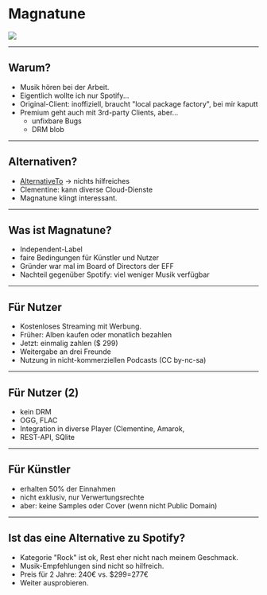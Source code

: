 # Magnatune

<img src="http://he3.magnatune.com/images/m3/magnatune_logo.gif">

---

## Warum?

- Musik hören bei der Arbeit.
- Eigentlich wollte ich nur Spotify...
- Original-Client: inoffiziell, braucht "local package factory", bei mir kaputt
- Premium geht auch mit 3rd-party Clients, aber...
  - unfixbare Bugs
  - DRM blob

---

## Alternativen?

- [AlternativeTo](https://alternativeto.net/software/spotify/) -> nichts hilfreiches
- Clementine: kann diverse Cloud-Dienste
- Magnatune klingt interessant.

---

## Was ist Magnatune?

- Independent-Label
- faire Bedingungen für Künstler und Nutzer
- Gründer war mal im Board of Directors der EFF
- Nachteil gegenüber Spotify: viel weniger Musik verfügbar

---

## Für Nutzer

- Kostenloses Streaming mit Werbung.
- Früher: Alben kaufen oder monatlich bezahlen
- Jetzt: einmalig zahlen ($ 299)
- Weitergabe an drei Freunde
- Nutzung in nicht-kommerziellen Podcasts (CC by-nc-sa)

---

## Für Nutzer (2)

- kein DRM
- OGG, FLAC
- Integration in diverse Player (Clementine, Amarok, 
- REST-API, SQlite

---

## Für Künstler

- erhalten 50% der Einnahmen
- nicht exklusiv, nur Verwertungsrechte
- aber: keine Samples oder Cover (wenn nicht Public Domain)

---

## Ist das eine Alternative zu Spotify?

- Kategorie "Rock" ist ok, Rest eher nicht nach meinem Geschmack.
- Musik-Empfehlungen sind nicht so hilfreich.
- Preis für 2 Jahre: 240€ vs. $299=277€
- Weiter ausprobieren.

